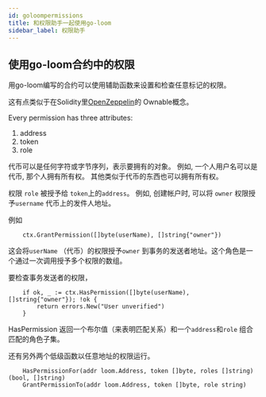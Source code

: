 ```yaml
---
id: goloompermissions
title: 和权限助手一起使用go-loom
sidebar_label: 权限助手
---
```

## 使用go-loom合约中的权限

用go-loom编写的合约可以使用辅助函数来设置和检查任意标记的权限。

这有点类似于在Solidity里[OpenZeppelin](https://github.com/OpenZeppelin/openzeppelin-solidity/blob/master/contracts/ownership/Ownable.sol)的 Ownable概念。

Every permission has three attributes:

1. address
2. token
3. role

代币可以是任何字符或字节序列，表示要拥有的对象。 例如, 一个人用户名可以是代币, 那个人拥有所有权。 其他类似于代币的东西也可以拥有所有权。

权限 `role` 被授予给 `token`上的`address`。 例如, 创建帐户时, 可以将 `owner` 权限授予`username` 代币上的发件人地址。

例如

        ctx.GrantPermission([]byte(userName), []string{"owner"})
    

这会将`userName` （代币）的权限授予`owner` 到事务的发送者地址。这个角色是一个通过一次调用授予多个权限的数组。

要检查事务发送者的权限，

        if ok, _ := ctx.HasPermission([]byte(userName), []string{"owner"}); !ok {
            return errors.New("User unverified")
        }
    

HasPermission 返回一个布尔值（来表明匹配关系）和一个` address `和` role ` 组合匹配的角色子集。

还有另外两个低级函数以任意地址的权限运行。

        HasPermissionFor(addr loom.Address, token []byte, roles []string) (bool, []string)
        GrantPermissionTo(addr loom.Address, token []byte, role string)